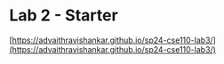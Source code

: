 # Lab 2 - Starter
[https://advaithravishankar.github.io/sp24-cse110-lab3/](https://advaithravishankar.github.io/sp24-cse110-lab3/)
